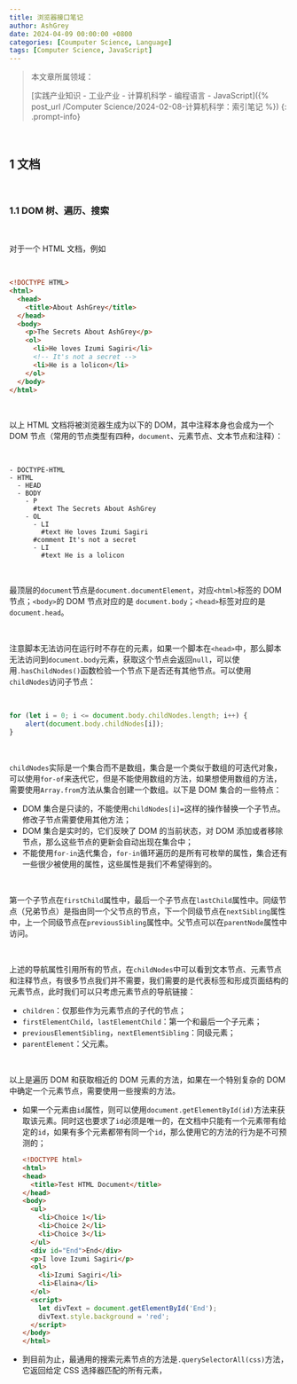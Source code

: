 ```yaml
---
title: 浏览器接口笔记
author: AshGrey
date: 2024-04-09 00:00:00 +0800
categories: [Coumputer Science, Language]
tags: [Computer Science, JavaScript]
---
```


> 本文章所属领域：
>
> [实践产业知识 - 工业产业 - 计算机科学 - 编程语言 - JavaScript]({% post_url /Computer Science/2024-02-08-计算机科学：索引笔记 %})
{: .prompt-info}

<br>

## 1 文档

<br>

### 1.1 DOM 树、遍历、搜索

<br>

对于一个 HTML 文档，例如

<br>

``` HTML
<!DOCTYPE HTML>
<html>
  <head>
    <title>About AshGrey</title>
  </head>
  <body>
    <p>The Secrets About AshGrey</p>
    <ol>
      <li>He loves Izumi Sagiri</li>
      <!-- It's not a secret -->
      <li>He is a lolicon</li>
    </ol>
  </body>
</html>
```

<br>

以上 HTML 文档将被浏览器生成为以下的 DOM，其中注释本身也会成为一个 DOM 节点（常用的节点类型有四种，`document`、元素节点、文本节点和注释）：

<br>

``` plaintext
- DOCTYPE-HTML
- HTML
  - HEAD
  - BODY
    - P
      #text The Secrets About AshGrey
    - OL
      - LI
        #text He loves Izumi Sagiri
      #comment It's not a secret
      - LI
        #text He is a lolicon
```

<br>

最顶层的`document`节点是`document.documentElement`，对应`<html>`标签的 DOM 节点；`<body>`的 DOM 节点对应的是 `document.body`；`<head>`标签对应的是`document.head`。

<br>

注意脚本无法访问在运行时不存在的元素，如果一个脚本在`<head>`中，那么脚本无法访问到`document.body`元素，获取这个节点会返回`null`，可以使用`.hasChildNodes()`函数检验一个节点下是否还有其他节点。可以使用`childNodes`访问子节点：

<br>

``` javascript
for (let i = 0; i <= document.body.childNodes.length; i++) {
    alert(document.body.childNodes[i]);
}
```

<br>

`childNodes`实际是一个集合而不是数组，集合是一个类似于数组的可迭代对象，可以使用`for-of`来迭代它，但是不能使用数组的方法，如果想使用数组的方法，需要使用`Array.from`方法从集合创建一个数组。以下是 DOM 集合的一些特点：
- DOM 集合是只读的，不能使用`childNodes[i]=`这样的操作替换一个子节点。修改子节点需要使用其他方法；
- DOM 集合是实时的，它们反映了 DOM 的当前状态，对 DOM 添加或者移除节点，那么这些节点的更新会自动出现在集合中；
- 不能使用`for-in`迭代集合，`for-in`循环遍历的是所有可枚举的属性，集合还有一些很少被使用的属性，这些属性是我们不希望得到的。

<br>

第一个子节点在`firstChild`属性中，最后一个子节点在`lastChild`属性中。同级节点（兄弟节点）是指由同一个父节点的节点，下一个同级节点在`nextSibling`属性中，上一个同级节点在`previousSibling`属性中。父节点可以在`parentNode`属性中访问。

<br>

上述的导航属性引用所有的节点，在`childNodes`中可以看到文本节点、元素节点和注释节点，有很多节点我们并不需要，我们需要的是代表标签和形成页面结构的元素节点，此时我们可以只考虑元素节点的导航链接：
- `children`：仅那些作为元素节点的子代的节点；
- `firstElementChild`，`lastElementChild`：第一个和最后一个子元素；
- `previousElementSibling`，`nextElementSibling`：同级元素；
- `parentElement`：父元素。

<br>

以上是遍历 DOM 和获取相近的 DOM 元素的方法，如果在一个特别复杂的 DOM 中确定一个元素节点，需要使用一些搜索的方法。
- 如果一个元素由`id`属性，则可以使用`document.getElementById(id)`方法来获取该元素。同时这也要求了`id`必须是唯一的，在文档中只能有一个元素带有给定的`id`，如果有多个元素都带有同一个`id`，那么使用它的方法的行为是不可预测的；

    ``` HTML
    <!DOCTYPE html>
    <html>
    <head>
      <title>Test HTML Document</title>
    </head>
    <body>
      <ul>
        <li>Choice 1</li>
        <li>Choice 2</li>
        <li>Choice 3</li>
      </ul>
      <div id="End">End</div>
      <p>I love Izumi Sagiri</p>
      <ol>
        <li>Izumi Sagiri</li>
        <li>Elaina</li>
      </ol>
      <script>
        let divText = document.getElementById('End');
        divText.style.background = 'red';
      </script>
    </body>
    </html>
    ```

- 到目前为止，最通用的搜索元素节点的方法是`.querySelectorAll(css)`方法，它返回给定 CSS 选择器匹配的所有元素，